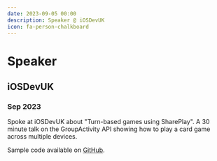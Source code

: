 ```yaml
---
date: 2023-09-05 00:00
description: Speaker @ iOSDevUK
icon: fa-person-chalkboard
---
```

# Speaker
## iOSDevUK
### Sep 2023


Spoke at iOSDevUK about "Turn-based games using SharePlay". A 30 minute talk on the GroupActivity API showing how to play a card game across multiple devices.

Sample code available on [GitHub](https://github.com/Oliver-Binns/Cards).
